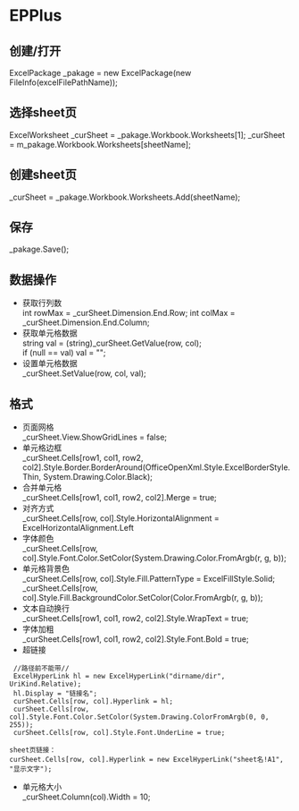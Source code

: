 # EPPlus

## 创建/打开

ExcelPackage _pakage = new ExcelPackage(new FileInfo(excelFilePathName));

## 选择sheet页

 ExcelWorksheet _curSheet = _pakage.Workbook.Worksheets[1];
 _curSheet = m_pakage.Workbook.Worksheets[sheetName];

## 创建sheet页

_curSheet = _pakage.Workbook.Worksheets.Add(sheetName);

## 保存

_pakage.Save();

## 数据操作

+ 获取行列数  
 int rowMax = _curSheet.Dimension.End.Row;
 int colMax = _curSheet.Dimension.End.Column;
+ 获取单元格数据  
string val = (string)_curSheet.GetValue(row, col);  
if (null == val) val = "";
+ 设置单元格数据  
_curSheet.SetValue(row, col, val);

## 格式

+ 页面网格  
  _curSheet.View.ShowGridLines = false;
+ 单元格边框  
  _curSheet.Cells[row1, col1, row2, col2].Style.Border.BorderAround(OfficeOpenXml.Style.ExcelBorderStyle.Thin, System.Drawing.Color.Black);
+ 合并单元格  
  _curSheet.Cells[row1, col1, row2, col2].Merge = true;
+ 对齐方式  
  _curSheet.Cells[row, col].Style.HorizontalAlignment = ExcelHorizontalAlignment.Left
+ 字体颜色  
_curSheet.Cells[row, col].Style.Font.Color.SetColor(System.Drawing.Color.FromArgb(r, g, b));
+ 单元格背景色  
 _curSheet.Cells[row, col].Style.Fill.PatternType = ExcelFillStyle.Solid;
 _curSheet.Cells[row, col].Style.Fill.BackgroundColor.SetColor(Color.FromArgb(r, g, b));
+ 文本自动换行  
  _curSheet.Cells[row1, col1, row2, col2].Style.WrapText = true;
+ 字体加粗  
  _curSheet.Cells[row1, col1, row2, col2].Style.Font.Bold = true;
+ 超链接  

```
 //路径前不能带//
 ExcelHyperLink hl = new ExcelHyperLink("dirname/dir", UriKind.Relative);
 hl.Display = "链接名";
 curSheet.Cells[row, col].Hyperlink = hl;
 curSheet.Cells[row, col].Style.Font.Color.SetColor(System.Drawing.ColorFromArgb(0, 0, 255));
 curSheet.Cells[row, col].Style.Font.UnderLine = true;

sheet页链接：
curSheet.Cells[row, col].Hyperlink = new ExcelHyperLink("sheet名!A1", "显示文字");
```

+ 单元格大小  
_curSheet.Column(col).Width = 10;
